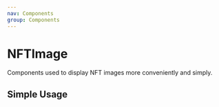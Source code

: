 ```yaml
---
nav: Components
group: Components
---
```


# NFTImage

Components used to display NFT images more conveniently and simply.

## Simple Usage

<code src="./demos/simple.tsx"></code>
